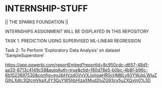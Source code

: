 # INTERNSHIP-STUFF
|| THE SPARKS FOUNDATION ||

INTERNSHIPS ASSIGNMENT WILL BE DISPLAYED IN THIS REPOSITORY 

TASK 1. PREDICTION USING SUPERVISED ML-LINEAR REGRESSION

Task 2: To Perform ‘Exploratory Data Analysis’ on dataset ‘SampleSuperstore’ 

https://app.powerbi.com/reportEmbed?reportId=8c950cdc-d657-48d1-aa33-8713c4149c58&autoAuth=true&ctid=f80d78e5-b0bc-4b8f-b96c-6b1023697530&config=eyJjbHVzdGVyVXJsIjoiaHR0cHM6Ly93YWJpLWluZGlhLXdlc3QtcmVkaXJlY3QuYW5hbHlzaXMud2luZG93cy5uZXQvIn0%3D

